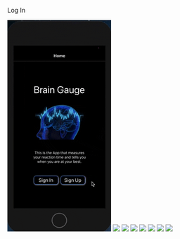 Log In

![](https://github.com/mattkrebs2000/ReactNativeBrainGaugeFolder/blob/master/frontend/LogIn.gif)
![](https://media.giphy.com/media/WT4nhnsd4p9pecKnc2/giphy.gif)
![](https://media.giphy.com/media/s75jowfOZOr22UDaC4/giphy.gif)
![](https://media.giphy.com/media/9kQi9de3wwDaXuUHlS/giphy.gif)
![](https://media.giphy.com/media/dN7CWAY3AiqqaoqmGb/giphy.gif)
![](https://media.giphy.com/media/x0jVFwiJ3JZn0hCJsn/giphy.gif)
![](https://media.giphy.com/media/2UTCchw3MjUukLFLn2/giphy.gif)
![](https://media.giphy.com/media/d0k4TN6xl2XVASARmR/giphy.gif)


